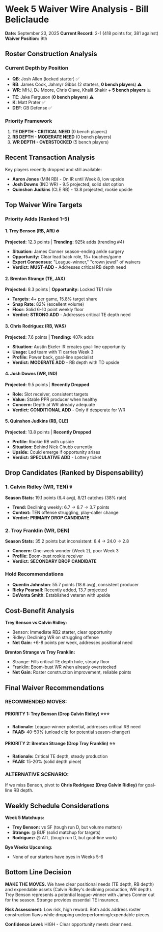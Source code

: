 # Week 5 Waiver Wire Analysis - Bill Beliclaude

**Date:** September 23, 2025
**Current Record:** 2-1 (418 points for, 381 against)
**Waiver Position:** 9th

## Roster Construction Analysis

### Current Depth by Position
- **QB**: Josh Allen (locked starter) ✅
- **RB**: James Cook, Jahmyr Gibbs (2 starters, **0 bench players**) ⚠️
- **WR**: MHJ, DJ Moore, Chris Olave, Khalil Shakir + **5 bench players** 📊
- **TE**: Jake Ferguson (**0 bench players**) ⚠️
- **K**: Matt Prater ✅
- **DEF**: GB Defense ✅

### Priority Framework
1. **TE DEPTH - CRITICAL NEED** (0 bench players)
2. **RB DEPTH - MODERATE NEED** (0 bench players)
3. **WR DEPTH - OVERSTOCKED** (5 bench players)

## Recent Transaction Analysis

Key players recently dropped and still available:
- **Aaron Jones** (MIN RB) - On IR until Week 8, low upside
- **Josh Downs** (IND WR) - 9.5 projected, solid slot option
- **Quinshon Judkins** (CLE RB) - 13.8 projected, rookie upside

## Top Waiver Wire Targets

### Priority Adds (Ranked 1-5)

#### 1. **Trey Benson (RB, ARI)** 🔥
**Projected:** 12.3 points | **Trending:** 925k adds (trending #4)
- **Situation:** James Conner season-ending ankle surgery
- **Opportunity:** Clear lead back role, 15+ touches/game
- **Expert Consensus:** "League-winner," "crown jewel" of waivers
- **Verdict:** **MUST-ADD** - Addresses critical RB depth need

#### 2. **Brenton Strange (TE, JAX)**
**Projected:** 8.3 points | **Opportunity:** Locked TE1 role
- **Targets:** 4+ per game, 15.8% target share
- **Snap Rate:** 82% (excellent volume)
- **Floor:** Solid 6-10 point weekly floor
- **Verdict:** **STRONG ADD** - Addresses critical TE depth need

#### 3. **Chris Rodriguez (RB, WAS)**
**Projected:** 7.6 points | **Trending:** 407k adds
- **Situation:** Austin Ekeler IR creates goal-line opportunity
- **Usage:** Led team with 11 carries Week 3
- **Profile:** Power back, goal-line specialist
- **Verdict:** **MODERATE ADD** - RB depth with TD upside

#### 4. **Josh Downs (WR, IND)**
**Projected:** 9.5 points | **Recently Dropped**
- **Role:** Slot receiver, consistent targets
- **Value:** Stable PPR producer when healthy
- **Concern:** Depth at WR already adequate
- **Verdict:** **CONDITIONAL ADD** - Only if desperate for WR

#### 5. **Quinshon Judkins (RB, CLE)**
**Projected:** 13.8 points | **Recently Dropped**
- **Profile:** Rookie RB with upside
- **Situation:** Behind Nick Chubb currently
- **Upside:** Could emerge if opportunity arises
- **Verdict:** **SPECULATIVE ADD** - Lottery ticket

## Drop Candidates (Ranked by Dispensability)

### 1. **Calvin Ridley (WR, TEN)** 💀
**Season Stats:** 19.1 points (6.4 avg), 8/21 catches (38% rate)
- **Trend:** Declining weekly: 6.7 → 8.7 → 3.7 points
- **Context:** TEN offense struggling, play-caller change
- **Verdict:** **PRIMARY DROP CANDIDATE**

### 2. **Troy Franklin (WR, DEN)**
**Season Stats:** 35.2 points but inconsistent: 8.4 → 24.0 → 2.8
- **Concern:** One-week wonder (Week 2), poor Week 3
- **Profile:** Boom-bust rookie receiver
- **Verdict:** **SECONDARY DROP CANDIDATE**

### Hold Recommendations
- **Quentin Johnston**: 55.7 points (18.6 avg), consistent producer
- **Ricky Pearsall**: Recently added, 13.7 projected
- **DeVonta Smith**: Established veteran with upside

## Cost-Benefit Analysis

**Trey Benson vs Calvin Ridley:**
- Benson: Immediate RB2 starter, clear opportunity
- Ridley: Declining WR on struggling offense
- **Net Gain:** +6-8 points per week, addresses positional need

**Brenton Strange vs Troy Franklin:**
- Strange: Fills critical TE depth hole, steady floor
- Franklin: Boom-bust WR when already overstocked
- **Net Gain:** Roster construction improvement, reliable points

## Final Waiver Recommendations

### RECOMMENDED MOVES:

#### **PRIORITY 1: Trey Benson (Drop Calvin Ridley)** ⭐⭐⭐
- **Rationale:** League-winner potential, addresses critical RB need
- **FAAB:** 40-50% (unload clip for potential season-changer)

#### **PRIORITY 2: Brenton Strange (Drop Troy Franklin)** ⭐⭐
- **Rationale:** Critical TE depth, steady production
- **FAAB:** 15-20% (solid depth piece)

### ALTERNATIVE SCENARIO:
If we miss Benson, pivot to **Chris Rodriguez (Drop Calvin Ridley)** for goal-line RB depth.

## Weekly Schedule Considerations

**Week 5 Matchups:**
- **Trey Benson:** vs SF (tough run D, but volume matters)
- **Strange:** @ BUF (solid matchup for targets)
- **Rodriguez:** @ ATL (tough run D, but goal-line work)

**Bye Weeks Upcoming:**
- None of our starters have byes in Weeks 5-6

## Bottom Line Decision

**MAKE THE MOVES.** We have clear positional needs (TE depth, RB depth) and expendable assets (Calvin Ridley's declining production, WR depth). Trey Benson represents a potential league-winner with James Conner out for the season. Strange provides essential TE insurance.

**Risk Assessment:** Low risk, high reward. Both adds address roster construction flaws while dropping underperforming/expendable pieces.

**Confidence Level:** HIGH - Clear opportunity meets clear need.